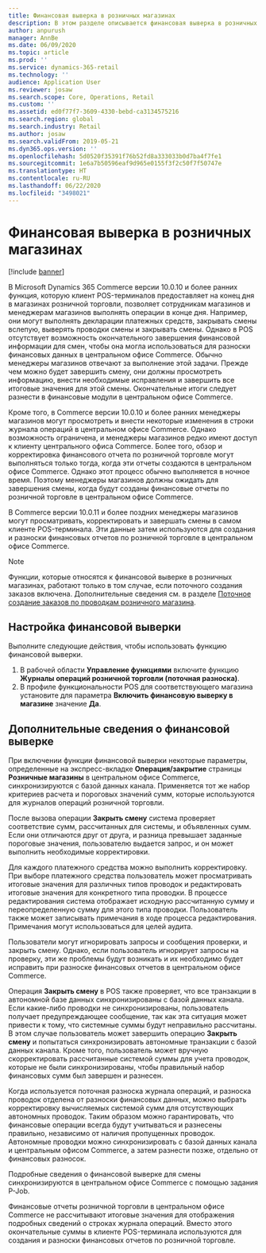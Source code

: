 ```yaml
---
title: Финансовая выверка в розничных магазинах
description: В этом разделе описывается финансовая выверка в розничных магазинах для POS для Microsoft Dynamics 365 Commerce.
author: anpurush
manager: AnnBe
ms.date: 06/09/2020
ms.topic: article
ms.prod: ''
ms.service: dynamics-365-retail
ms.technology: ''
audience: Application User
ms.reviewer: josaw
ms.search.scope: Core, Operations, Retail
ms.custom: ''
ms.assetid: ed0f77f7-3609-4330-bebd-ca3134575216
ms.search.region: global
ms.search.industry: Retail
ms.author: josaw
ms.search.validFrom: 2019-05-21
ms.dyn365.ops.version: ''
ms.openlocfilehash: 5d0520f35391f76b52fd8a333033b0d7ba4f7fe1
ms.sourcegitcommit: 1e6a7b50596eaf9d965e0155f3f2c50f7f50747e
ms.translationtype: HT
ms.contentlocale: ru-RU
ms.lasthandoff: 06/22/2020
ms.locfileid: "3498021"
---
```

# <a name="financial-reconciliation-in-retail-stores"></a>Финансовая выверка в розничных магазинах

[!include [banner](includes/banner.md)]

В Microsoft Dynamics 365 Commerce версии 10.0.10 и более ранних функция, которую клиент POS-терминалов предоставляет на конец дня в магазинах розничной торговли, позволяет сотрудникам магазинов и менеджерам магазинов выполнять операции в конце дня. Например, они могут выполнять декларации платежных средств, закрывать смены вслепую, выверять проводки смены и закрывать смены. Однако в POS отсутствует возможность окончательного завершения финансовой информации для смен, чтобы она могла использоваться для разноски финансовых данных в центральном офисе Commerce. Обычно менеджеры магазинов отвечают за выполнение этой задачи. Прежде чем можно будет завершить смену, они должны просмотреть информацию, внести необходимые исправления и завершить все итоговые значения для этой смены. Окончательные итоги следует разнести в финансовые модули в центральном офисе Commerce.

Кроме того, в Commerce версии 10.0.10 и более ранних менеджеры магазинов могут просмотреть и внести некоторые изменения в строки журнала операций в центральном офисе Commerce. Однако возможность ограничена, и менеджеры магазинов редко имеют доступ к клиенту центрального офиса Commerce. Более того, обзор и корректировка финансового отчета по розничной торговле могут выполняться только тогда, когда эти отчеты создаются в центральном офисе Commerce. Однако этот процесс обычно выполняется в ночное время. Поэтому менеджеры магазинов должны ожидать для завершения смены, когда будут созданы финансовые отчеты по розничной торговле в центральном офисе Commerce.

В Commerce версии 10.0.11 и более поздних менеджеры магазинов могут просматривать, корректировать и завершать смены в самом клиенте POS-терминала. Эти данные затем используются для создания и разноски финансовых отчетов по розничной торговле в центральном офисе Commerce.

> [!NOTE]
> Функции, которые относятся к финансовой выверке в розничных магазинах, работают только в том случае, если поточного создания заказов включена. Дополнительные сведения см. в разделе [Поточное создание заказов по проводкам розничного магазина](trickle-feed.md).

## <a name="set-up-financial-reconciliation"></a>Настройка финансовой выверки

Выполните следующие действия, чтобы использовать функцию финансовой выверки.

1. В рабочей области **Управление функциями** включите функцию **Журналы операций розничной торговли (поточная разноска)**.
1. В профиле функциональности POS для соответствующего магазина установите для параметра **Включить финансовую выверку в магазине** значение **Да**.

## <a name="more-information-about-financial-reconciliation"></a>Дополнительные сведения о финансовой выверке

При включении функции финансовой выверки некоторые параметры, определенные на экспресс-вкладке **Операция/закрытие** страницы **Розничные магазины** в центральном офисе Commerce, синхронизируются с базой данных канала. Применяется тот же набор критериев расчета и пороговых значений сумм, которые используются для журналов операций розничной торговли.

После вызова операции **Закрыть смену** система проверяет соответствие сумм, рассчитанных для системы, и объявленных сумм. Если они отличаются друг от друга, и разница превышает заданные пороговые значения, пользователю выдается запрос, и он может выполнить необходимые корректировки.

Для каждого платежного средства можно выполнить корректировку. При выборе платежного средства пользователь может просматривать итоговые значения для различных типов проводок и редактировать итоговые значения для конкретного типа проводки. В процессе редактирования система отображает исходную рассчитанную сумму и переопределенную сумму для этого типа проводки. Пользователь также может записывать примечания в ходе процесса редактирования. Примечания могут использоваться для целей аудита.

Пользователи могут игнорировать запросы и сообщения проверки, и закрыть смену. Однако, если пользователь игнорирует запросы на проверку, эти же проблемы будут возникать и их необходимо будет исправить при разноске финансовых отчетов в центральном офисе Commerce.

Операция **Закрыть смену** в POS также проверяет, что все транзакции в автономной базе данных синхронизированы с базой данных канала. Если какие-либо проводки не синхронизированы, пользователь получает предупреждающее сообщение, так как эта ситуация может привести к тому, что системные суммы будут неправильно рассчитаны. В этом случае пользователь может завершить операцию **Закрыть смену** и попытаться синхронизировать автономные транзакции с базой данных канала. Кроме того, пользователь может вручную скорректировать рассчитанные системой суммы для учета проводок, которые не были синхронизированы, чтобы правильный набор финансовых сумм был завершен и разнесен. 

Когда используется поточная разноска журнала операций, и разноска проводок отделена от разноски финансовых данных, можно выбрать корректировку вычисляемых системой сумм для отсутствующих автономных проводок. Таким образом можно гарантировать, что финансовые операции всегда будут учитываться и разнесены правильно, независимо от наличия пропущенных проводок. Автономные проводки можно синхронизировать с базой данных канала и центральным офисом Commerce, а затем разнести позже, отдельно от финансовых разносок.

Подробные сведения о финансовой выверке для смены синхронизируются в центральном офисе Commerce с помощью задания P-Job.

Финансовые отчеты розничной торговли в центральном офисе Commerce не рассчитывают итоговые значения для отображения подробных сведений о строках журнала операций. Вместо этого окончательные суммы в клиенте POS-терминала используются для создания и разноски финансовых отчетов по розничной торговле.
